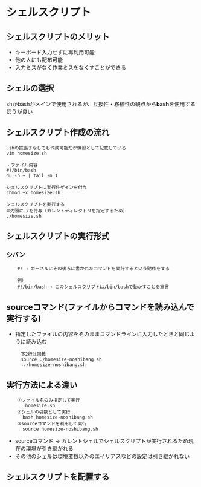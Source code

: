 # シェルスクリプト

## シェルスクリプトのメリット
- キーボード入力せずに再利用可能
- 他の人にも配布可能
- 入力ミスがなく作業ミスをなくすことができる

## シェルの選択
shかbashがメインで使用されるが、互換性・移植性の観点から**bash**を使用するほうが良い

## シェルスクリプト作成の流れ

    .shの拡張子なしでも作成可能だが慣習として記載している
    vim homesize.sh
    
    ・ファイル内容
    #!/bin/bash
    du -h ~ | tail -n 1
    
    シェルスクリプトに実行件ゲインを付与
    chmod +x homesize.sh
    
    シェルスクリプトを実行する
    ※先頭に./を付与（カレントディレクトリを指定するため）
    ./homesize.sh

## シェルスクリプトの実行形式

### シバン
        #! → カーネルにその後ろに書かれたコマンドを実行するという動作をする
        
        例）
        #!/bin/bash → このシェルスクリプトは/bin/bashで動かすことを宣言

## sourceコマンド(ファイルからコマンドを読み込んで実行する)
- 指定したファイルの内容をそのままコマンドラインに入力したときと同じように読み込む

        下2行は同義
        source ./homesize-noshibang.sh
        ../homesize-noshibang.sh

## 実行方法による違い
        ①ファイル名のみ指定して実行
          .homesize.sh
        ②シェルの引数として実行
          bash homesize-noshibang.sh
        ③sourceコマンドを利用して実行
          source homesize-noshibang.sh

- sourceコマンド → カレントシェルでシェルスクリプトが実行されるため現在の環境が引き継がれる
- その他のシェルは環境変数以外のエイリアスなどの設定は引き継がれない


## シェルスクリプトを配置する
